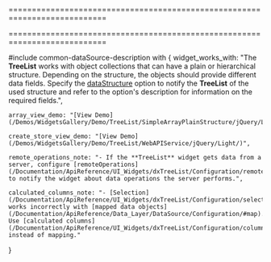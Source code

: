 ===========================================================================
<!--merge--><!--/merge-->
===========================================================================

<!--fullDescription-->
#include common-dataSource-description with {
    widget_works_with: "The **TreeList** works with object collections that can have a plain or hierarchical structure. Depending on the structure, the objects should provide different data fields. Specify the [dataStructure](/Documentation/ApiReference/UI_Widgets/dxTreeList/Configuration/#dataStructure) option to notify the **TreeList** of the used structure and refer to the option's description for information on the required fields.",

    array_view_demo: "[View Demo](/Demos/WidgetsGallery/Demo/TreeList/SimpleArrayPlainStructure/jQuery/Light/)",

    create_store_view_demo: "[View Demo](/Demos/WidgetsGallery/Demo/TreeList/WebAPIService/jQuery/Light/)",

    remote_operations_note: "- If the **TreeList** widget gets data from a server, configure [remoteOperations](/Documentation/ApiReference/UI_Widgets/dxTreeList/Configuration/remoteOperations/) to notify the widget about data operations the server performs.",

    calculated_columns_note: "- [Selection](/Documentation/ApiReference/UI_Widgets/dxTreeList/Configuration/selection/) works incorrectly with [mapped data objects](/Documentation/ApiReference/Data_Layer/DataSource/Configuration/#map). Use [calculated columns](/Documentation/ApiReference/UI_Widgets/dxTreeList/Configuration/columns/#calculateCellValue) instead of mapping."

}
<!--/fullDescription-->

